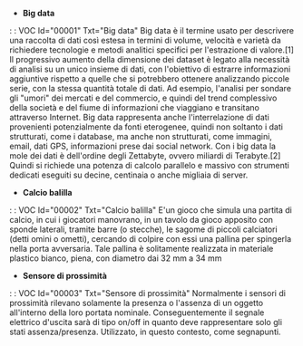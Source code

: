 - **Big data**

 :  : VOC Id="00001" Txt="Big data"
Big data è il termine usato per descrivere una raccolta di dati così estesa in termini di volume, velocità e varietà da richiedere tecnologie e metodi analitici specifici per l'estrazione di valore.[1]
Il progressivo aumento della dimensione dei dataset è legato alla necessità di analisi su un unico insieme di dati, con l'obiettivo di estrarre informazioni aggiuntive rispetto a quelle che si potrebbero ottenere analizzando piccole serie, con la stessa quantità totale di dati. Ad esempio, l'analisi per sondare gli "umori" dei mercati e del commercio, e quindi del trend complessivo della società e del fiume di informazioni che viaggiano e transitano attraverso Internet.
Big data rappresenta anche l'interrelazione di dati provenienti potenzialmente da fonti eterogenee, quindi non soltanto i dati strutturati, come i database, ma anche non strutturati, come immagini, email, dati GPS, informazioni prese dai social network.
Con i big data la mole dei dati è dell'ordine degli Zettabyte, ovvero miliardi di Terabyte.[2] Quindi si richiede una potenza di calcolo parallelo e massivo con strumenti dedicati eseguiti su decine, centinaia o anche migliaia di server.
- **Calcio balilla**

 :  : VOC Id="00002" Txt="Calcio balilla"
E'un gioco che simula una partita di calcio, in cui i giocatori manovrano, in un tavolo da gioco apposito con sponde laterali, tramite barre (o stecche), le sagome di piccoli calciatori (detti omini o ometti), cercando di colpire con essi una pallina per spingerla nella porta avversaria. Tale pallina è solitamente realizzata in materiale plastico bianco, piena, con diametro dai 32 mm a 34 mm
- **Sensore di prossimità**

 :  : VOC Id="00003" Txt="Sensore di prossimità"
Normalmente i sensori di prossimità rilevano solamente la presenza o l'assenza di un oggetto all'interno della loro portata nominale. Conseguentemente il segnale elettrico d'uscita sarà di tipo on/off in quanto deve rappresentare solo gli stati assenza/presenza.
Utilizzato, in questo contesto, come segnapunti.
